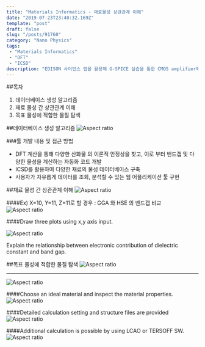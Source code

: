 ```yaml
---
title: "Materials Informatics - 재료물성 상관관계 이해"
date: "2019-07-23T23:40:32.169Z"
template: "post"
draft: false
slug: "/posts/91760"
category: "Nano Physics"
tags: 
 - "Materials Informatics"
 - "DFT"
 - "ICSD"
description: "EDISON 사이언스 앱을 활용해 G-SPICE 실습을 통한 CMOS amplifier와 CMOS inverter의 이해"
---
```


##목차
1. 데이터베이스 생성 알고리즘 
2. 재료 물성 간 상관관계 이해 
3. 목표 물성에 적합한 물질 탐색

##데이터베이스 생성 알고리즘
![Aspect ratio](/media/POST/9176/0.jpg)

###툴 개발 내용 및 접근 방법
- DFT 계산을 통해 다양한 산화물 의 이론적 안정상을 찾고, 이로 부터 밴드갭 및 다양한 물성을 계산하는 자동화 코드 개발
- ICSD를 활용하여 다양한 재료의 물성 데이터베이스 구축
- 사용자가 자유롭게 데이터를 조회, 분석할 수 있는 웹 어플리케이션 툴 구현

##재료 물성 간 상관관계 이해
![Aspect ratio](/media/POST/9176/1.jpg)

####Ex) X=10, Y=11, Z=11로 할 경우 : GGA 와 HSE 의 밴드갭 비교
![Aspect ratio](/media/POST/9176/2.jpg)

####Draw three plots using x,y axis input.


![Aspect ratio](/media/POST/9176/3.jpg)

Explain the relationship between electronic contribution of dielectric constant and band gap.

##목표 물성에 적합한 물질 탐색
![Aspect ratio](/media/POST/9176/4.jpg)
 
------------------------------------------------------------------------------------------

![Aspect ratio](/media/POST/9176/5.jpg)

####Choose an ideal material and inspect the material properties.
![Aspect ratio](/media/POST/9176/1234.jpg)

####Detailed calculation setting and structure files are provided
![Aspect ratio](/media/POST/9176/1235.jpg)

####Additional calculation is possible by using LCAO or TERSOFF SW.
![Aspect ratio](/media/POST/9176/1236.jpg)



